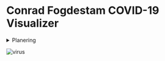 # Conrad Fogdestam COVID-19 Visualizer

<details>
 <summary>Planering</summary>
<br>
![kokchun](https://user-images.githubusercontent.com/70263566/117467533-10dd8a00-af54-11eb-98b8-d56e452df00b.png)
</details>

![virus](https://user-images.githubusercontent.com/70263566/117461450-d96bdf00-af4d-11eb-914b-d9c40c8e964a.jpg)

